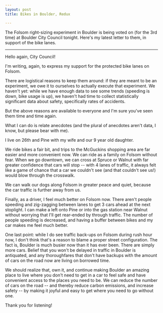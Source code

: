 ```yaml
---
layout: post
title: Bikes in Boulder, Redux

---
```


The Folsom right-sizing experiment in Boulder is being voted on (for the
3rd time) at Boulder City Council tonight. Here's my latest letter to
them, in support of the bike lanes.

--------

Hello again, City Council!

I'm writing, again, to express my support for the protected bike lanes on Folsom.

There are logistical reasons to keep them around: if they are meant to be an experiment, we owe it to ourselves to actually execute that experiment. We haven't yet: while we have enough data to see some trends (speeding is down, bike usage is up), we haven't had time to collect statistically significant data about safety, specifically rates of accidents.

But the above reasons are available to everyone and I'm sure you've seen them time and time again.

What I can do is relate anecdotes (and the plural of anecdotes aren't data, I know, but please bear with me).

I live on 26th and Pine with my wife and our 9 year old daughter.

We ride bikes a fair bit, and trips to the McGuckins shopping area are far easier and more convenient now. We can ride as a family on Folsom without fear. When we go downtown, we can cross at Spruce or Walnut with far greater confidence that cars will stop -- with 4 lanes of traffic, it always felt like a game of chance that a car we couldn't see (and that couldn't see us!) would blow through the crosswalk.

We can walk our dogs along Folsom in greater peace and quiet, because the car traffic is further away from us.

Finally, as a driver, I feel much better on Folsom now. There aren't people speeding and zig-zagging between lanes to get 3 cars ahead at the next stoplight. I can make a left onto Pine or into the gas station near Walnut without worrying that I'll get rear-ended by through traffic. The number of people speeding is decreased, and having a buffer between bikes and my car makes me feel much better.

One last point: while I do see traffic back-ups on Folsom during rush hour now, I don't think that's a reason to blame a proper street configuration. The fact is, Boulder is much busier now than it has ever been. There are simply more cars. Belief that you won't be delayed in traffic in Boulder is antiquated, and any thoroughfares that don't have backups with the amount of cars on the road now are living on borrowed time.

We should realize that, own it, and continue making Boulder an amazing place to live where you don't need to get in a car to feel safe and have convenient access to the places you need to be. We can reduce the number of cars on the road -- and thereby reduce carbon emissions, and increase safety -- by making it joyful and easy to get where you need to go without one.

Thank you for listening!